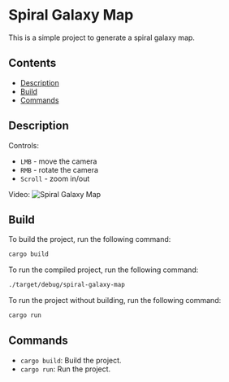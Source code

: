# Spiral Galaxy Map

This is a simple project to generate a spiral galaxy map.

## Contents

- [Description](#build)
- [Build](#build)
- [Commands](#commands)

## Description

Controls:
- `LMB` - move the camera
- `RMB` - rotate the camera
- `Scroll` - zoom in/out

Video:
![Spiral Galaxy Map](./static/galaxy.gif)


## Build

To build the project, run the following command:

```bash
cargo build
```

To run the compiled project, run the following command:

```bash
./target/debug/spiral-galaxy-map
```

To run the project without building, run the following command:

```bash
cargo run
```

## Commands

- `cargo build`: Build the project.
- `cargo run`: Run the project.

